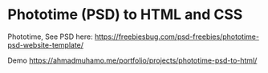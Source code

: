 # Phototime (PSD) to HTML and CSS

Phototime, See PSD here: https://freebiesbug.com/psd-freebies/phototime-psd-website-template/

Demo https://ahmadmuhamo.me/portfolio/projects/phototime-psd-to-html/